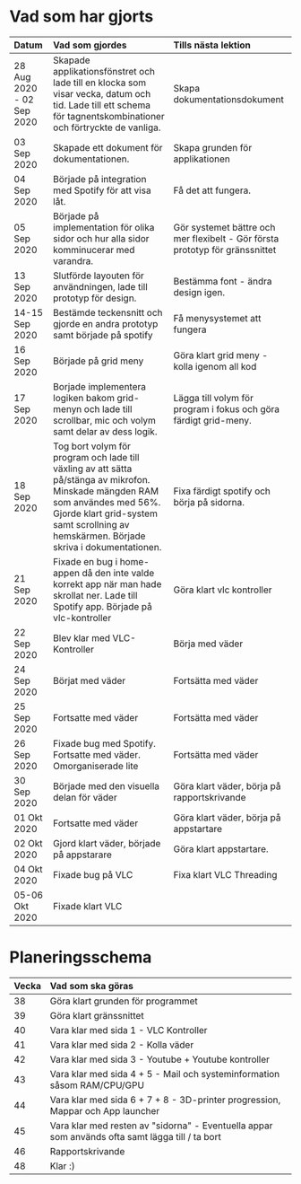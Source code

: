 # Vad som har gjorts

| Datum | Vad som gjordes | Tills nästa lektion |
| :---- | :-------------- | :------------------ |
| 28 Aug 2020 - 02 Sep 2020 | Skapade applikationsfönstret och lade till en klocka som visar vecka, datum och tid. Lade till ett schema för tagnentskombinationer och förtryckte de vanliga. | Skapa dokumentationsdokument |
| 03 Sep 2020 | Skapade ett dokument för dokumentationen. | Skapa grunden för applikationen |
| 04 Sep 2020 | Började på integration med Spotify för att visa låt. | Få det att fungera. |
| 05 Sep 2020 | Började på implementation för olika sidor och hur alla sidor komminucerar med varandra. | Gör systemet bättre och mer flexibelt - Gör första prototyp för gränssnittet |
| 13 Sep 2020 | Slutförde layouten för användningen, lade till prototyp för design. | Bestämma font - ändra design igen. |
| 14-15 Sep 2020 | Bestämde teckensnitt och gjorde en andra prototyp samt började på spotify | Få menysystemet att fungera |
| 16 Sep 2020 | Började på grid meny | Göra klart grid meny - kolla igenom all kod |
| 17 Sep 2020 | Borjade implementera logiken bakom grid-menyn och lade till scrollbar, mic och volym samt delar av dess logik. | Lägga till volym för program i fokus och göra färdigt grid-meny. |
| 18 Sep 2020 | Tog bort volym för program och lade till växling av att sätta på/stänga av mikrofon. Minskade mängden RAM som användes med 56%. Gjorde klart grid-system samt scrollning av hemskärmen. Började skriva i dokumentationen. | Fixa färdigt spotify och börja på sidorna. | 
| 21 Sep 2020 | Fixade en bug i home-appen då den inte valde korrekt app när man hade skrollat ner. Lade till Spotify app. Började på vlc-kontroller | Göra klart vlc kontroller |
| 22 Sep 2020 | Blev klar med VLC-Kontroller | Börja med väder |
| 24 Sep 2020 | Börjat med väder | Fortsätta med väder |
| 25 Sep 2020 | Fortsatte med väder | Fortsätta med väder |
| 26 Sep 2020 | Fixade bug med Spotify. Fortsatte med väder. Omorganiserade lite | Fortsätta med väder |
| 30 Sep 2020 | Började med den visuella delan för väder | Göra klart väder, börja på rapportskrivande |
| 01 Okt 2020 | Fortsatte med väder | Göra klart väder, börja på appstartare |
| 02 Okt 2020 | Gjord klart väder, började på appstarare | Göra klart appstartare. |
| 04 Okt 2020 | Fixade bug på VLC | Fixa klart VLC Threading |
| 05-06 Okt 2020 | Fixade klart VLC |

# Planeringsschema

| Vecka | Vad som ska göras |
| :---- | :---------------- |
| 38 | Göra klart grunden för programmet |
| 39 | Göra klart gränssnittet |
| 40 | Vara klar med sida 1 - VLC Kontroller |
| 41 | Vara klar med sida 2 - Kolla väder |
| 42 | Vara klar med sida 3 - Youtube + Youtube kontroller |
| 43 | Vara klar med sida 4 + 5 - Mail och systeminformation såsom RAM/CPU/GPU |
| 44 | Vara klar med sida 6 + 7 + 8 - 3D-printer progression, Mappar och App launcher |
| 45 | Vara klar med resten av "sidorna" - Eventuella appar som används ofta samt lägga till / ta bort |
| 46 | Rapportskrivande |
| 48 | Klar :) |